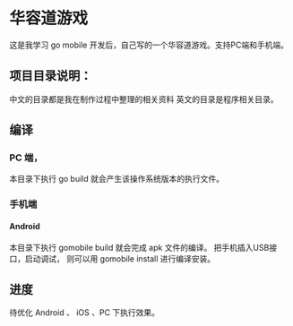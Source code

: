 # 华容道游戏

这是我学习 go mobile 开发后，自己写的一个华容道游戏。支持PC端和手机端。


## 项目目录说明：
中文的目录都是我在制作过程中整理的相关资料
英文的目录是程序相关目录。


## 编译
### PC 端， 
本目录下执行 go build 就会产生该操作系统版本的执行文件。
### 手机端

#### Android
本目录下执行 gomobile build 就会完成 apk 文件的编译。
把手机插入USB接口，启动调试， 则可以用 gomobile install 进行编译安装。


## 进度
待优化 Android 、 iOS 、PC 下执行效果。